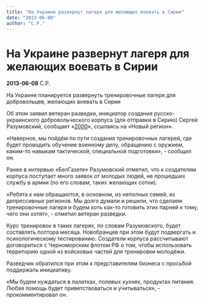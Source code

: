 ```yaml
---
title: "На Украине развернут лагеря для желающих воевать в Сирии"
date: "2013-06-08"
author: "С.Р."
---
```


# На Украине развернут лагеря для желающих воевать в Сирии

**2013-06-08** С.Р.

На Украине планируется развернуть тренировочные лагеря для добровольцев, желающих воевать в Сирии

Об этом заявил ветеран разведки, инициатор создания русско-украинского добровольческого корпуса (для отправки в Сирию) Сергей Разумовский, сообщает «[2000](http://2000.net.ua/)», ссылаясь на «Новый регион».

«Наверное, мы пойдём по пути создания тренировочных лагерей, где будет проводить обучение военному делу, обращению с оружием, каким-то навыкам тактической, специальной подготовки», - сообщил он.

Ранее в интервью «БелГазете» Разумовский отметил, что к создателям корпуса поступает много заявок от молодых людей, не прошедших службу в армии (по его словам, таких желающих сотни).

«Ребята к нам обращаются, в основном, из неполных семей, из депрессивных регионов. Мы долго думали и решили, что сделаем тренировочные лагеря и будем хоть как-то готовить этих парней к тому, чего они хотят», - отметил ветеран разведки.

Курс тренировок в таких лагерях, по словам Разумовского, будет составлять полтора месяца. Новобранцев при этом будут подвергать и психологическому тестированию. Создатели корпуса рассчитывают договориться с Черноморским флотом РФ о том, чтобы использовать территорию одной из войсковых частей для тренировки молодёжи.

Разведчик обратился при этом к представителям бизнеса с просьбой поддержать инициативу.

«Мы будем нуждаться в палатках, полевых кухнях, продуктах питания. Любая помощь будет приветствоваться и учитываться», - прокомментировал он.